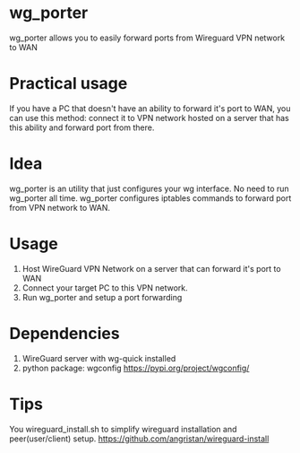# wg_porter
wg_porter allows you to easily forward ports from Wireguard VPN network to WAN

# Practical usage
If you have a PC that doesn't have an ability to forward it's port to WAN, you can use this method: connect it to VPN network hosted on a server that has this ability and forward port from there.

# Idea
wg_porter is an utility that just configures your wg interface. No need to run wg_porter all time. wg_porter configures iptables commands to forward port from VPN network to WAN.

# Usage
1. Host WireGuard VPN Network on a server that can forward it's port to WAN
2. Connect your target PC to this VPN network.
3. Run wg_porter and setup a port forwarding

# Dependencies
1. WireGuard server with wg-quick installed
2. python package: wgconfig https://pypi.org/project/wgconfig/

# Tips
You wireguard_install.sh to simplify wireguard installation and peer(user/client) setup. https://github.com/angristan/wireguard-install
